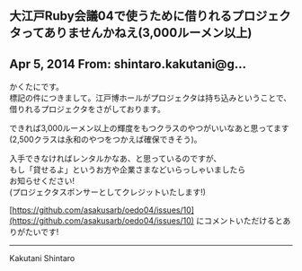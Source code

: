 ## 大江戸Ruby会議04で使うために借りれるプロジェクタってありませんかねえ(3,000ルーメン以上)

## Apr 5, 2014 From: shintaro.kakutani@g...

かくたにです。  
標記の件につきまして。江戸博ホールがプロジェクタは持ち込みということで、  
借りれるプロジェクタをさがしております。

できれば3,000ルーメン以上の輝度をもつクラスのやつがいいなあと思ってます  
(2,500クラスは永和のやつをつかえば確保できそう)。

入手できなければレンタルかなあ、と思っているのですが、  
もし「貸せるよ」というお方や企業さまなどいらっしゃいましたら  
お知らせください!  
(プロジェクタスポンサーとしてクレジットいたします!)

[https://github.com/asakusarb/oedo04/issues/10](https://github.com/asakusarb/oedo04/issues/10) にコメントいただけるとありがたいです!

* * *

Kakutani Shintaro

